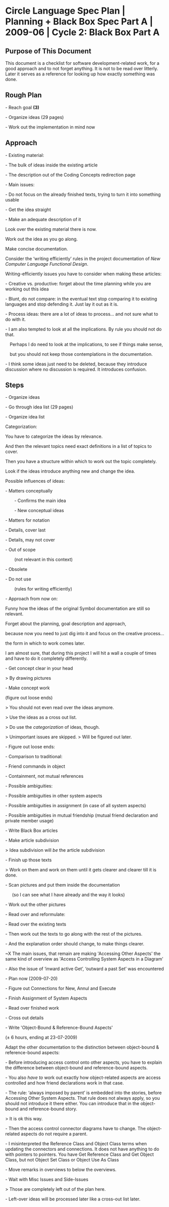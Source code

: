 ﻿Circle Language Spec Plan | Planning + Black Box Spec Part A | 2009-06 | Cycle 2: Black Box Part A
==================================================================================================


Purpose of This Document
------------------------

This document is a checklist for software development-related work, for a good approach and to not forget anything. It is not to be read over litterly. Later it serves as a reference for looking up how exactly something was done.


Rough Plan
----------

\- Reach goal  **(3)**

\- Organize ideas (29 pages)

\- Work out the implementation in mind now


Approach
--------

\- Existing material:

\- The bulk of ideas inside the existing article

\- The description out of the Coding Concepts redirection page

\- Main issues:

\- Do not focus on the already finished texts, trying to turn it into something usable

\- Get the idea straight

\- Make an adequate description of it

Look over the existing material there is now.

Work out the idea as you go along.

Make concise documentation.

Consider the ‘writing efficiently’ rules in the project documentation of *New Computer Language Functional Design*.

Writing-efficiently issues you have to consider when making these articles:

\- Creative vs. productive: forget about the time planning while you are working out this idea

\- Blunt, do not compare: in the eventual text stop comparing it to existing languages and stop defending it. Just lay it out as it is.

\- Process ideas: there are a lot of ideas to process... and not sure what to do with it.

\- I am also tempted to look at all the implications.
By rule you should not do that.

`  `Perhaps I do need to look at the implications, to see if things make sense,

`  `but you should not keep those contemplations in the documentation.

\- I think some ideas just need to be deleted, because they introduce discussion where no discussion is required. It introduces confusion.


Steps
-----

\- Organize ideas

\- Go through idea list (29 pages)

\- Organize idea list

Categorization:

You have to categorize the ideas by relevance.

And then the relevant topics need exact definitions in a list of topics to cover.

Then you have a structure within which to work out the topic completely.

Look if the ideas introduce anything new and change the idea.

Possible influences of ideas:

\- Matters conceptually

`    `- Confirms the main idea

`    `- New conceptual ideas

\- Matters for notation

\- Details, cover last

\- Details, may not cover

\- Out of scope

`    `(not relevant in this context)

\- Obsolete

\- Do not use

`    `(rules for writing efficiently)

\- Approach from now on:

Funny how the ideas of the original Symbol documentation are still so relevant.

Forget about the planning, goal description and approach,

because now you need to just dig into it and focus on the creative process...

the form in which to work comes later.

I am almost sure, that during this project I will hit a wall a couple of times and have to do it completely differently.

\- Get concept clear in your head

\> By drawing pictures

\- Make concept work

(figure out loose ends)

\> You should not even read over the ideas anymore.

\> Use the ideas as a cross out list.

\> Do use the *categorization* of ideas, though.

\> Unimportant issues are skipped. > Will be figured out later.

\- Figure out loose ends:

\- Comparison to traditional:

\- Friend commands in object

\- Containment, not mutual references

\- Possible ambiguities:

\- Possible ambiguities in other system aspects

\- Possible ambiguities in assignment (in case of all system aspects)

\- Possible ambiguities in mutual friendship
(mutual friend declaration and private member usage)

\- Write Black Box articles

\- Make article subdivision

\> Idea subdivision will *be* the article subdivision

\- Finish up those texts

\> Work on them and work on them until it gets clearer and clearer till it is done.

\- Scan pictures and put them inside the documentation

`   `(so I can see what I have already and the way it looks)

\- Work out the other pictures

\- Read over and reformulate:

\- Read over the existing texts

\- Then work out the texts to go along with the rest of the pictures.

\- And the explanation order should change, to make things clearer.

~X The main issues, that remain are making 'Accessing Other Aspects'
the same kind of overview as 'Access Controlling System Aspects in a Diagram'

\- Also the issue of ‘inward active Get’, ‘outward a past Set’ was encountered

\- Plan now (2009-07-20)

\- Figure out Connections for New, Annul and Execute

\- Finish Assignment of System Aspects

\- Read over finished work

\- Cross out details

\- Write 'Object-Bound & Reference-Bound Aspects'

(± 6 hours, ending at 23-07-2009)

Adapt the other documentation to the distinction between object-bound & reference-bound aspects:

\- Before introducing access control onto other aspects, you have to explain the difference between object-bound and reference-bound aspects.

\- You also *have to* work out exactly how object-related aspects are access controlled and how friend declarations work in that case.

\- The rule: ‘always imposed by parent’ is embedded into the stories, before Accessing Other System Aspects. That rule does not always apply, so you should not introduce it there either. You can introduce that in the object-bound and reference-bound story.

\> It is ok this way.

\- Then the access control connector diagrams have to change. The object-related aspects do not require a parent.

\- I misinterpreted the Reference Class and Object Class terms when updating the connectors and connections.
It does not have anything to do with pointers to pointers.
You have Get Reference Class and Get Object Class,
but not Object Set Class or Object Use As Class

\- Move remarks in overviews to below the overviews.

\- Wait with Misc Issues and Side-Issues

\> Those are completely left out of the plan here.

\- Left-over ideas will be processed later like a cross-out list later.
